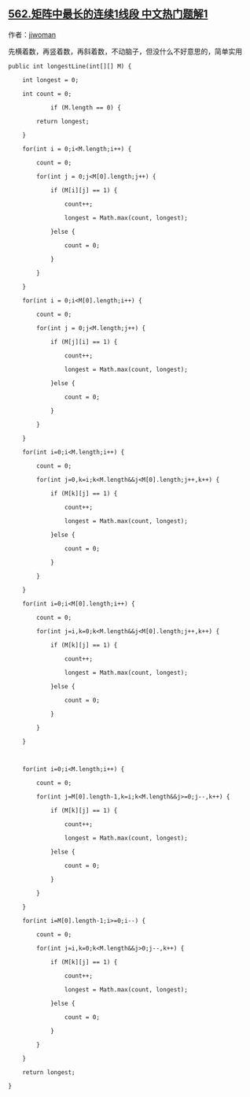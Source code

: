## [562.矩阵中最长的连续1线段 中文热门题解1](https://leetcode.cn/problems/longest-line-of-consecutive-one-in-matrix/solutions/100000/19msjian-dan-java-by-jjwoman)

作者：[jjwoman](https://leetcode.cn/u/jjwoman)

先横着数，再竖着数，再斜着数，不动脑子，但没什么不好意思的，简单实用

    public int longestLine(int[][] M) {
        int longest = 0;
        int count = 0;
                if (M.length == 0) {
			return longest;
		}
        for(int i = 0;i<M.length;i++) {
        	count = 0;
        	for(int j = 0;j<M[0].length;j++) {
        		if (M[i][j] == 1) {
					count++;
					longest = Math.max(count, longest);
				}else {
					count = 0;
				}
        	}
        }
        for(int i = 0;i<M[0].length;i++) {
        	count = 0;
        	for(int j = 0;j<M.length;j++) {
        		if (M[j][i] == 1) {
        			count++;
					longest = Math.max(count, longest);
				}else {
					count = 0;
				}
        	}
        }
        for(int i=0;i<M.length;i++) {
        	count = 0;
        	for(int j=0,k=i;k<M.length&&j<M[0].length;j++,k++) {
        		if (M[k][j] == 1) {
        			count++;
					longest = Math.max(count, longest);
				}else {
					count = 0;
				}
        	}
        }
        for(int i=0;i<M[0].length;i++) {
        	count = 0;
        	for(int j=i,k=0;k<M.length&&j<M[0].length;j++,k++) {
        		if (M[k][j] == 1) {
        			count++;
					longest = Math.max(count, longest);
				}else {
					count = 0;
				}
        	}
        }
        
        for(int i=0;i<M.length;i++) {
        	count = 0;
        	for(int j=M[0].length-1,k=i;k<M.length&&j>=0;j--,k++) {
        		if (M[k][j] == 1) {
        			count++;
					longest = Math.max(count, longest);
				}else {
					count = 0;
				}
        	}
        }
        for(int i=M[0].length-1;i>=0;i--) {
        	count = 0;
        	for(int j=i,k=0;k<M.length&&j>0;j--,k++) {
        		if (M[k][j] == 1) {
        			count++;
					longest = Math.max(count, longest);
				}else {
					count = 0;
				}
        	}
        }
        return longest;
    }